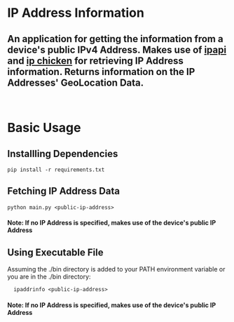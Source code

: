 # **IP Address Information**

## An application for getting the information from a device's public IPv4 Address. Makes use of **[ipapi](https://ipapi.co/)** and **[ip chicken](https://www.ipchicken.com/)** for retrieving IP Address information. Returns information on the IP Addresses' GeoLocation Data. 
&nbsp; 
# **Basic Usage**

## **Installling Dependencies**
```
pip install -r requirements.txt
```

## **Fetching IP Address Data**
```
python main.py <public-ip-address>
```
#### Note: **If no IP Address is specified, makes use of the device's public IP Address**

## **Using Executable File**
Assuming the ./bin directory is added to your PATH environment variable or you are in the ./bin directory:
```
  ipaddrinfo <public-ip-address>
```
#### Note: **If no IP Address is specified, makes use of the device's public IP Address**
